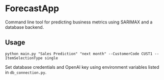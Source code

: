 # ForecastApp

Command line tool for predicting business metrics using SARIMAX and a database backend.

## Usage

```
python main.py "Sales Prediction" "next month" --CustomerCode CUST1 --ItemSelectionType single
```

Set database credentials and OpenAI key using environment variables listed in `db_connection.py`.

